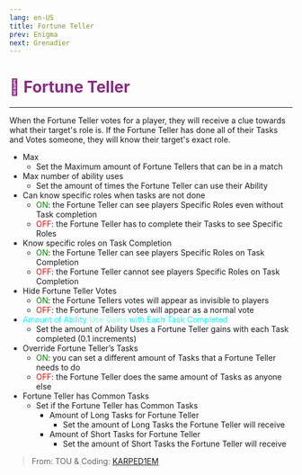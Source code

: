 ```yaml
---
lang: en-US
title: Fortune Teller
prev: Enigma
next: Grenadier
---
```


# <font color=#882c83>🔮 <b>Fortune Teller</b></font> <Badge text="Support" type="tip" vertical="middle"/>

***

When the Fortune Teller votes for a player, they will receive a clue towards what their target's role is. If the Fortune Teller has done all of their Tasks and Votes someone, they will know their target's exact role.

- Max
  - Set the Maximum amount of Fortune Tellers that can be in a match
- Max number of ability uses
  - Set the amount of times the Fortune Teller can use their Ability
- Can know specific roles when tasks are not done
  - <font color=green>ON</font>: the Fortune Teller can see players Specific Roles even without Task completion
  - <font color=red>OFF</font>: the Fortune Teller has to complete their Tasks to see Specific Roles
- Know specific roles on Task Completion
  - <font color=green>ON</font>: the Fortune Teller can see players Specific Roles on Task Completion
  - <font color=red>OFF</font>: the Fortune Teller cannot see players Specific Roles on Task Completion
- Hide Fortune Teller Votes
  - <font color=green>ON</font>: the Fortune Tellers votes will appear as invisible to players
  - <font color=red>OFF</font>: the Fortune Tellers votes will appear as a normal vote
- <font color=#00ffff>Amount of Ability</font> <font color=#7fffd2>Use Gains</font> <font color=#00ffff>with Each Task Completed</font>
  - Set the amount of Ability Uses a Fortune Teller gains with each Task completed (0.1 increments)
- Override Fortune Teller’s Tasks
  - <font color=green>ON</font>: you can set a different amount of Tasks that a Fortune Teller needs to do
  - <font color=red>OFF</font>: the Fortune Teller does the same amount of Tasks as anyone else
- Fortune Teller has Common Tasks
  - Set if the Fortune Teller has Common Tasks
    - Amount of Long Tasks for Fortune Teller
      - Set the amount of Long Tasks the Fortune Teller will receive
    - Amount of Short Tasks for Fortune Teller
      - Set the amount of Short Tasks the Fortune Teller will receive

> From: TOU & Coding: [KARPED1EM](https://github.com/KARPED1EM)
